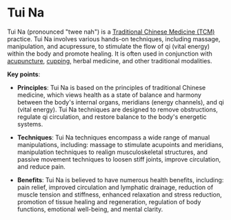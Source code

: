 [//]: # (
source: gpt-3 + jph editing
tags: traditional-chinese-medicine treatments
)

# Tui Na

Tui Na (pronounced "twee nah") is a [Traditional Chinese Medicine (TCM)](../traditional-chinese-medicine/) practice.  Tui Na involves various hands-on techniques, including massage, manipulation, and acupressure, to stimulate the flow of qi (vital energy) within the body and promote healing. It is often used in conjunction with [acupuncture](../acupuncture/), [cupping](../cupping/), herbal medicine, and other traditional modalities.

**Key points**:

* **Principles**: Tui Na is based on the principles of traditional Chinese medicine, which views health as a state of balance and harmony between the body's internal organs, meridians (energy channels), and qi (vital energy). Tui Na techniques are designed to remove obstructions, regulate qi circulation, and restore balance to the body's energetic systems.

* **Techniques**: Tui Na techniques encompass a wide range of manual manipulations, including: massage to stimulate acupoints and meridians, manipulation techniques to realign musculoskeletal structures, and passive movement techniques to loosen stiff joints, improve circulation, and reduce pain.

* **Benefits**: Tui Na is believed to have numerous health benefits, including: pain relief, improved circulation and lymphatic drainage, reduction of muscle tension and stiffness, enhanced relaxation and stress reduction, promotion of tissue healing and regeneration, regulation of body functions, emotional well-being, and mental clarity.
